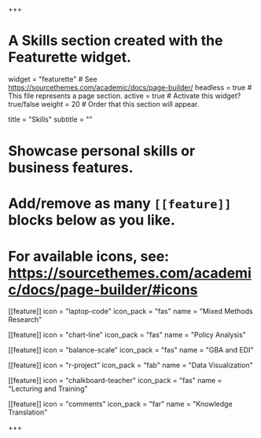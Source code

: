 +++
# A Skills section created with the Featurette widget.
widget = "featurette"  # See https://sourcethemes.com/academic/docs/page-builder/
headless = true  # This file represents a page section.
active = true  # Activate this widget? true/false
weight = 20  # Order that this section will appear.

title = "Skills"
subtitle = ""

# Showcase personal skills or business features.
# 
# Add/remove as many `[[feature]]` blocks below as you like.
# 
# For available icons, see: https://sourcethemes.com/academic/docs/page-builder/#icons

[[feature]]
  icon = "laptop-code"
  icon_pack = "fas"
  name = "Mixed Methods Research"
  
[[feature]]
  icon = "chart-line"
  icon_pack = "fas"
  name = "Policy Analysis" 
  
[[feature]]
  icon = "balance-scale"
  icon_pack = "fas"
  name = "GBA and EDI"
  
[[feature]]
  icon = "r-project"
  icon_pack = "fab"
  name = "Data Visualization"

[[feature]]
  icon = "chalkboard-teacher"
  icon_pack = "fas"
  name = "Lecturing and Training"
  
[[feature]]
 icon = "comments"
 icon_pack = "far"
 name = "Knowledge Translation"
 
+++
